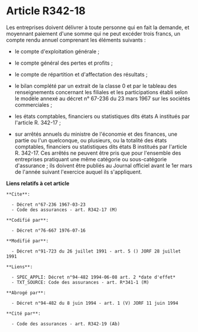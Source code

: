 # Article R342-18

Les entreprises doivent délivrer à toute personne qui en fait la demande, et moyennant paiement d'une somme qui ne peut
excéder trois francs, un compte rendu annuel comprenant les éléments suivants :

- le compte d'exploitation générale ;

- le compte général des pertes et profits ;

- le compte de répartition et d'affectation des résultats ;

- le bilan complété par un extrait de la classe 0 et par le tableau des renseignements concernant les filiales et les
participations établi selon le modèle annexé au décret n° 67-236 du 23 mars 1967 sur les sociétés commerciales ;

- les états comptables, financiers ou statistiques dits états A institués par l'article R. 342-17 ;

- sur arrêtés annuels du ministre de l'économie et des finances, une partie ou l'un quelconque, ou plusieurs, ou la totalité
des états comptables, financiers ou statistiques dits états B institués par l'article R. 342-17. Ces arrêtés ne peuvent être
pris que pour l'ensemble des entreprises pratiquant une même catégorie ou sous-catégorie d'assurance ; ils doivent être
publiés au Journal officiel avant le 1er mars de l'année suivant l'exercice auquel ils s'appliquent.

**Liens relatifs à cet article**

	**Cite**:

	  - Décret n°67-236 1967-03-23
	  - Code des assurances - art. R342-17 (M)

	**Codifié par**:

	  - Décret n°76-667 1976-07-16

	**Modifié par**:

	  - Décret n°91-723 du 26 juillet 1991 - art. 5 () JORF 28 juillet 1991

	**Liens**:

	  - SPEC_APPLI: Décret n°94-482 1994-06-08 art. 2 *date d'effet*
	  - TXT_SOURCE: Code des assurances - art. R*341-1 (M)

	**Abrogé par**:

	  - Décret n°94-482 du 8 juin 1994 - art. 1 (V) JORF 11 juin 1994

	**Cité par**:

	  - Code des assurances - art. R342-19 (Ab)
